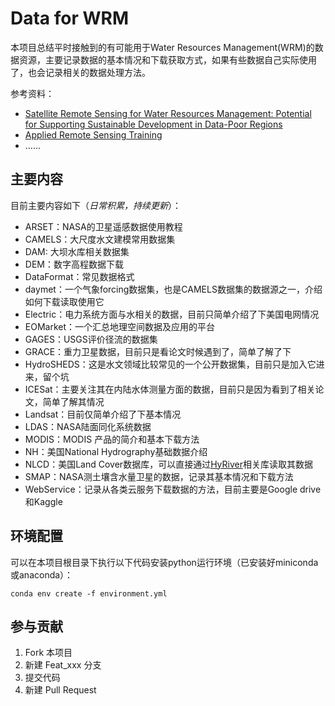 # Data for WRM

本项目总结平时接触到的有可能用于Water Resources Management(WRM)的数据资源，主要记录数据的基本情况和下载获取方式，如果有些数据自己实际使用了，也会记录相关的数据处理方法。

参考资料：

- [Satellite Remote Sensing for Water Resources Management: Potential for Supporting Sustainable Development in Data-Poor Regions](https://doi.org/10.1029/2017WR022437)
- [Applied Remote Sensing Training](https://arset.gsfc.nasa.gov/)
- ……

## 主要内容

目前主要内容如下（*日常积累，持续更新*）：

- ARSET：NASA的卫星遥感数据使用教程
- CAMELS：大尺度水文建模常用数据集
- DAM: 大坝水库相关数据集
- DEM：数字高程数据下载
- DataFormat：常见数据格式
- daymet：一个气象forcing数据集，也是CAMELS数据集的数据源之一，介绍如何下载读取使用它
- Electric：电力系统方面与水相关的数据，目前只简单介绍了下美国电网情况
- EOMarket：一个汇总地理空间数据及应用的平台
- GAGES：USGS评价径流的数据集
- GRACE：重力卫星数据，目前只是看论文时候遇到了，简单了解了下
- HydroSHEDS：这是水文领域比较常见的一个公开数据集，目前只是加入它进来，留个坑
- ICESat：主要关注其在内陆水体测量方面的数据，目前只是因为看到了相关论文，简单了解其情况
- Landsat：目前仅简单介绍了下基本情况
- LDAS：NASA陆面同化系统数据
- MODIS：MODIS 产品的简介和基本下载方法
- NH：美国National Hydrography基础数据介绍
- NLCD：美国Land Cover数据库，可以直接通过[HyRiver](https://github.com/cheginit/HyRiver)相关库读取其数据
- SMAP：NASA测土壤含水量卫星的数据，记录其基本情况和下载方法
- WebService：记录从各类云服务下载数据的方法，目前主要是Google drive和Kaggle

## 环境配置

可以在本项目根目录下执行以下代码安装python运行环境（已安装好miniconda或anaconda）：

```Shell
conda env create -f environment.yml
```

## 参与贡献

1. Fork 本项目
2. 新建 Feat_xxx 分支
3. 提交代码
4. 新建 Pull Request
